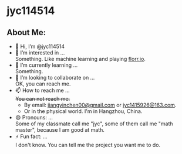 # jyc114514
## About Me:
- 👋 Hi, I’m @jyc114514
- 👀 I’m interested in ...    
  Something. Like machine learning and playing [florr.io](florr.io).
- 🌱 I’m currently learning ...    
  Something.
- 💞️ I’m looking to collaborate on ...    
  OK, you can reach me.
- 📫 How to reach me ...  
  ~~You can not reach me.~~    
  - By email: jiangyinchen00@gmail.com or jyc1415926@163.com.
  - Or in the physical world. I'm in Hangzhou, China.
- 😄 Pronouns: ...    
  Some of my classmate call me "jyc", some of them call me "math master", because I am good at math.
- ⚡ Fun fact: ...    
  I don't know.
You can tell me the project you want me to do.
